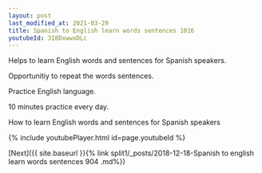 ```yaml
---
layout: post
last_modified_at: 2021-03-29
title: Spanish to English learn words sentences 1016 
youtubeId: 3I8DxwwxDLc
---
```

 
 
Helps to learn English words and sentences for Spanish speakers.

Opportunitiy to repeat the words sentences. 

Practice English language. 
 
10 minutes practice every day. 
 
How to learn English words and sentences for Spanish speakers 
 
{% include youtubePlayer.html id=page.youtubeId %}
 
 
[Next]({{ site.baseurl }}{% link  split1/_posts/2018-12-18-Spanish to english learn words sentences 904 .md%})
 
